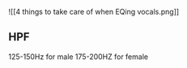  ![[4 things to take care of when EQing vocals.png]]


## HPF

125-150Hz for male
175-200HZ for female


